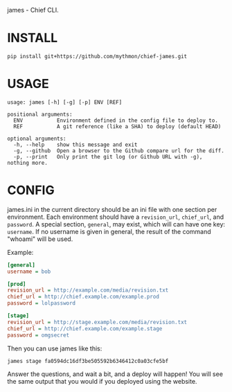 james - Chief CLI.

INSTALL
=======

```shell
pip install git+https://github.com/mythmon/chief-james.git
```

USAGE
=====

```
usage: james [-h] [-g] [-p] ENV [REF]

positional arguments:
  ENV           Environment defined in the config file to deploy to.
  REF           A git reference (like a SHA) to deploy (default HEAD)

optional arguments:
  -h, --help    show this message and exit
  -g, --github  Open a browser to the Github compare url for the diff.
  -p, --print   Only print the git log (or Github URL with -g), nothing more.
```

CONFIG
======
james.ini in the current directory should be an ini file with
one section per environment. Each environment should have a
`revision_url`, `chief_url`, and `password`. A special section,
`general`, may exist, which will can have one key: `username`. If no
username is given in general, the result of the command "whoami" will be
used.

Example:

```ini
[general]
username = bob

[prod]
revision_url = http://example.com/media/revision.txt
chief_url = http://chief.example.com/example.prod
password = lolpassword

[stage]
revision_url = http://stage.example.com/media/revision.txt
chief_url = http://chief.example.com/example.stage
password = omgsecret
```

Then you can use james like this:

    james stage fa0594dc16df3be505592b6346412c0a03cfe5bf

Answer the questions, and wait a bit, and a deploy will happen! You will
see the same output that you would if you deployed using the website.
